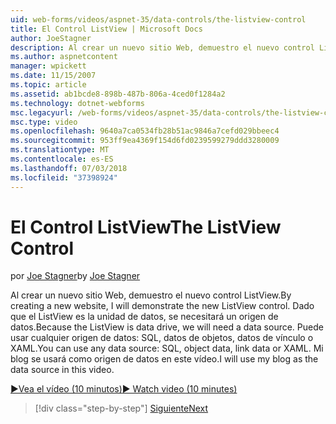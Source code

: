 ```yaml
---
uid: web-forms/videos/aspnet-35/data-controls/the-listview-control
title: El Control ListView | Microsoft Docs
author: JoeStagner
description: Al crear un nuevo sitio Web, demuestro el nuevo control ListView. Dado que el ListView es la unidad de datos, se necesitará un origen de datos. Puede usar cualquier dato...
ms.author: aspnetcontent
manager: wpickett
ms.date: 11/15/2007
ms.topic: article
ms.assetid: ab1bcde8-898b-487b-806a-4ced0f1284a2
ms.technology: dotnet-webforms
msc.legacyurl: /web-forms/videos/aspnet-35/data-controls/the-listview-control
msc.type: video
ms.openlocfilehash: 9640a7ca0534fb28b51ac9846a7cefd029bbeec4
ms.sourcegitcommit: 953ff9ea4369f154d6fd0239599279ddd3280009
ms.translationtype: MT
ms.contentlocale: es-ES
ms.lasthandoff: 07/03/2018
ms.locfileid: "37398924"
---
```

<a name="the-listview-control"></a><span data-ttu-id="96912-105">El Control ListView</span><span class="sxs-lookup"><span data-stu-id="96912-105">The ListView Control</span></span>
====================
<span data-ttu-id="96912-106">por [Joe Stagner](https://github.com/JoeStagner)</span><span class="sxs-lookup"><span data-stu-id="96912-106">by [Joe Stagner](https://github.com/JoeStagner)</span></span>

<span data-ttu-id="96912-107">Al crear un nuevo sitio Web, demuestro el nuevo control ListView.</span><span class="sxs-lookup"><span data-stu-id="96912-107">By creating a new website, I will demonstrate the new ListView control.</span></span> <span data-ttu-id="96912-108">Dado que el ListView es la unidad de datos, se necesitará un origen de datos.</span><span class="sxs-lookup"><span data-stu-id="96912-108">Because the ListView is data drive, we will need a data source.</span></span> <span data-ttu-id="96912-109">Puede usar cualquier origen de datos: SQL, datos de objetos, datos de vínculo o XAML.</span><span class="sxs-lookup"><span data-stu-id="96912-109">You can use any data source: SQL, object data, link data or XAML.</span></span> <span data-ttu-id="96912-110">Mi blog se usará como origen de datos en este vídeo.</span><span class="sxs-lookup"><span data-stu-id="96912-110">I will use my blog as the data source in this video.</span></span>

[<span data-ttu-id="96912-111">&#9654;Vea el vídeo (10 minutos)</span><span class="sxs-lookup"><span data-stu-id="96912-111">&#9654; Watch video (10 minutes)</span></span>](https://channel9.msdn.com/Blogs/ASP-NET-Site-Videos/the-listview-control)

> [!div class="step-by-step"]
> [<span data-ttu-id="96912-112">Siguiente</span><span class="sxs-lookup"><span data-stu-id="96912-112">Next</span></span>](the-datapager-control.md)
